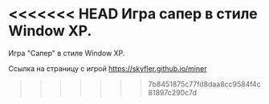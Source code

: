 <<<<<<< HEAD
Игра сапер в стиле Window XP.
=======
Игра "Сапер" в стиле Window XP.

Ссылка на страницу с игрой https://skyfler.github.io/miner
>>>>>>> 7b8451875c77fd8daa8cc9584f4c81897c290c7d
